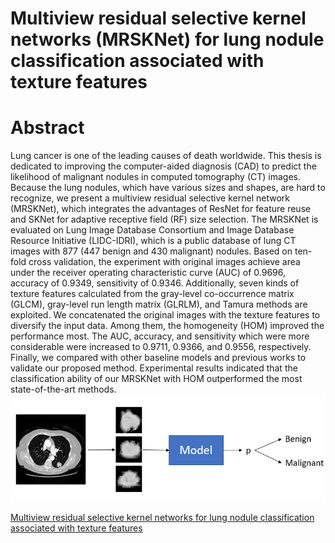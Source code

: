 # Multiview residual selective kernel networks (MRSKNet) for lung nodule classification associated with texture features
# Abstract
Lung cancer is one of the leading causes of death worldwide. This thesis is dedicated to improving the computer-aided diagnosis (CAD) to predict the likelihood of malignant nodules in computed tomography (CT) images. Because the lung nodules, which have various sizes and shapes, are hard to recognize, we present a multiview residual selective kernel network (MRSKNet), which integrates the advantages of ResNet for feature reuse and SKNet for adaptive receptive field (RF) size selection. The MRSKNet is evaluated on Lung Image Database Consortium and Image Database Resource Initiative (LIDC-IDRI), which is a public database of lung CT images with 877 (447 benign and 430 malignant) nodules. Based on ten-fold cross validation, the experiment with original images achieve area under the receiver operating characteristic curve (AUC) of 0.9696, accuracy of 0.9349, sensitivity of 0.9346. Additionally, seven kinds of texture features calculated from the gray-level co-occurrence matrix (GLCM), gray-level run length matrix (GLRLM), and Tamura methods are exploited. We concatenated the original images with the texture features to diversify the input data. Among them, the homogeneity (HOM) improved the performance most. The AUC, accuracy, and sensitivity which were more considerable were increased to 0.9711, 0.9366, and 0.9556, respectively. Finally, we compared with other baseline models and previous works to validate our proposed method. Experimental results indicated that the classification ability of our MRSKNet with HOM outperformed the most state-of-the-art methods.  
<img src="https://github.com/ChengZheWu/Master-Thesis/blob/main/figures/Lung%20Nodule%20Classification.png">  






[Multiview residual selective kernel networks for lung nodule classification associated with texture features](https://www.airitilibrary.com/Publication/alDetailedMesh1?DocID=U0001-2510202115112000#Summary)
